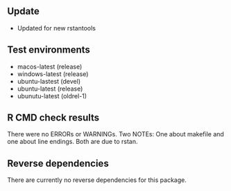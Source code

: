## Update

* Updated for new rstantools

## Test environments
* macos-latest (release)
* windows-latest (release)
* ubuntu-lastest (devel)
* ubuntu-latest (release)
* ubunutu-latest (oldrel-1)

## R CMD check results
There were no ERRORs or WARNINGs. Two NOTEs: One about makefile and one about
line endings. Both are due to rstan.

## Reverse dependencies
There are currently no reverse dependencies for this package.
